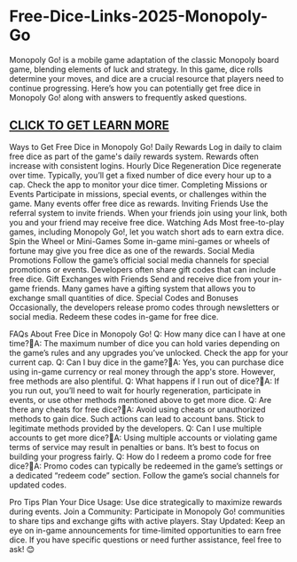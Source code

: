 # Free-Dice-Links-2025-Monopoly-Go
Monopoly Go! is a mobile game adaptation of the classic Monopoly board game, blending elements of luck and strategy. In this game, dice rolls determine your moves, and dice are a crucial resource that players need to continue progressing. Here’s how you can potentially get free dice in Monopoly Go! along with answers to frequently asked questions.

<h2><a href="https://sites.google.com/view/howtogetfreediceonmonopolygo/">CLICK TO GET LEARN MORE</a></h2>

Ways to Get Free Dice in Monopoly Go!
Daily Rewards
Log in daily to claim free dice as part of the game's daily rewards system. Rewards often increase with consistent logins.
Hourly Dice Regeneration
Dice regenerate over time. Typically, you’ll get a fixed number of dice every hour up to a cap. Check the app to monitor your dice timer.
Completing Missions or Events
Participate in missions, special events, or challenges within the game. Many events offer free dice as rewards.
Inviting Friends
Use the referral system to invite friends. When your friends join using your link, both you and your friend may receive free dice.
Watching Ads
Most free-to-play games, including Monopoly Go!, let you watch short ads to earn extra dice.
Spin the Wheel or Mini-Games
Some in-game mini-games or wheels of fortune may give you free dice as one of the rewards.
Social Media Promotions
Follow the game’s official social media channels for special promotions or events. Developers often share gift codes that can include free dice.
Gift Exchanges with Friends
Send and receive dice from your in-game friends. Many games have a gifting system that allows you to exchange small quantities of dice.
Special Codes and Bonuses
Occasionally, the developers release promo codes through newsletters or social media. Redeem these codes in-game for free dice.

FAQs About Free Dice in Monopoly Go!
Q: How many dice can I have at one time?A: The maximum number of dice you can hold varies depending on the game’s rules and any upgrades you’ve unlocked. Check the app for your current cap.
Q: Can I buy dice in the game?A: Yes, you can purchase dice using in-game currency or real money through the app's store. However, free methods are also plentiful.
Q: What happens if I run out of dice?A: If you run out, you’ll need to wait for hourly regeneration, participate in events, or use other methods mentioned above to get more dice.
Q: Are there any cheats for free dice?A: Avoid using cheats or unauthorized methods to gain dice. Such actions can lead to account bans. Stick to legitimate methods provided by the developers.
Q: Can I use multiple accounts to get more dice?A: Using multiple accounts or violating game terms of service may result in penalties or bans. It’s best to focus on building your progress fairly.
Q: How do I redeem a promo code for free dice?A: Promo codes can typically be redeemed in the game’s settings or a dedicated “redeem code” section. Follow the game’s social channels for updated codes.

Pro Tips
Plan Your Dice Usage: Use dice strategically to maximize rewards during events.
Join a Community: Participate in Monopoly Go! communities to share tips and exchange gifts with active players.
Stay Updated: Keep an eye on in-game announcements for time-limited opportunities to earn free dice.
If you have specific questions or need further assistance, feel free to ask! 😊
